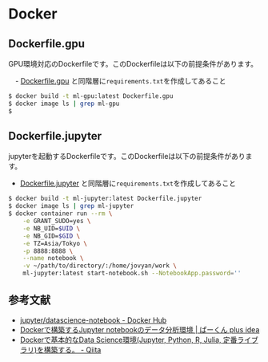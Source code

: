 # Docker

## Dockerfile.gpu
GPU環境対応のDockerfileです。このDockerfileは以下の前提条件があります。

　- [Dockerfile.gpu](./Dockerfile.gpu) と同階層に`requirements.txt`を作成してあること

```bash
$ docker build -t ml-gpu:latest Dockerfile.gpu
$ docker image ls | grep ml-gpu
$ 
```

## Dockerfile.jupyter
jupyterを起動するDockerfileです。このDockerfileは以下の前提条件があります。

 - [Dockerfile.jupyter](./Dockerfile.jupyter) と同階層に`requirements.txt`を作成してあること

```bash
$ docker build -t ml-jupyter:latest Dockerfile.jupyter
$ docker image ls | grep ml-jupyter
$ docker container run --rm \
    -e GRANT_SUDO=yes \
    -e NB_UID=$UID \
    -e NB_GID=$GID \
    -e TZ=Asia/Tokyo \
    -p 8888:8888 \
    --name notebook \
    -v ~/path/to/directory/:/home/jovyan/work \
    ml-jupyter:latest start-notebook.sh --NotebookApp.password=''
```

## 参考文献

 - [jupyter/datascience-notebook - Docker Hub](https://hub.docker.com/r/jupyter/datascience-notebook/)
 - [Dockerで構築するJupyter notebookのデータ分析環境 | ぱーくん plus idea](https://web.plus-idea.net/on/docker-jupyter-notebook-python/)
 - [Dockerで基本的なData Science環境(Jupyter, Python, R, Julia, 定番ライブラリ)を構築する。 - Qiita](https://qiita.com/y4m3/items/c2703d4e131e05084b7b)
